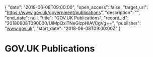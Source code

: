 {
  "date": "2018-06-08T09:00:00", 
  "open_access": false, 
  "target_url": "https://www.gov.uk/government/publications", 
  "description": "", 
  "end_date": null, 
  "title": "GOV.UK Publications", 
  "record_id": "20180608T090000/UiMpQxiTNeGlzpHlAVCgVg==", 
  "publisher": "www.gov.uk", 
  "start_date": "2018-06-08T09:00:00Z"
}

# GOV.UK Publications

